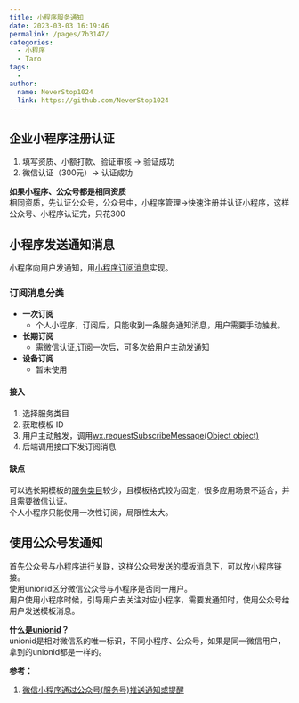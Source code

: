 ```yaml
---
title: 小程序服务通知
date: 2023-03-03 16:19:46
permalink: /pages/7b3147/
categories:
  - 小程序
  - Taro
tags:
  - 
author: 
  name: NeverStop1024
  link: https://github.com/NeverStop1024
---
```

## 企业小程序注册认证
1. 填写资质、小额打款、验证审核 -> 验证成功
2. 微信认证（300元）-> 认证成功

**如果小程序、公众号都是相同资质**  
相同资质，先认证公众号，公众号中，小程序管理->快速注册并认证小程序，这样公众号、小程序认证完，只花300

## 小程序发送通知消息
小程序向用户发通知，用[小程序订阅消息](https://developers.weixin.qq.com/miniprogram/dev/framework/open-ability/subscribe-message.html#%E8%AE%A2%E9%98%85%E6%B6%88%E6%81%AF%E8%AF%AD%E9%9F%B3%E6%8F%90%E9%86%92)实现。
### 订阅消息分类
* **一次订阅**
  * 个人小程序，订阅后，只能收到一条服务通知消息，用户需要手动触发。
* **长期订阅**
  * 需微信认证,订阅一次后，可多次给用户主动发通知
* **设备订阅**
  * 暂未使用
#### 接入
1. 选择服务类目
2. 获取模板 ID
3. 用户主动触发，调用[wx.requestSubscribeMessage(Object object)](https://developers.weixin.qq.com/miniprogram/dev/api/open-api/subscribe-message/wx.requestSubscribeMessage.html)
4. 后端调用接口下发订阅消息

#### 缺点
可以选长期模板的[服务类目](https://developers.weixin.qq.com/community/develop/article/doc/000ca6042f0d489efdbe7ba3956013)较少，且模板格式较为固定，很多应用场景不适合，并且需要微信认证。  
个人小程序只能使用一次性订阅，局限性太大。

## 使用公众号发通知
首先公众号与小程序进行关联，这样公众号发送的模板消息下，可以放小程序链接。  
使用unionid区分微信公众号与小程序是否同一用户。  
用户使用小程序时候，引导用户去关注对应小程序，需要发通知时，使用公众号给用户发送模板消息。 

**什么是[unionid](https://developers.weixin.qq.com/miniprogram/dev/framework/open-ability/union-id.html)？**  
unionid是相对微信系的唯一标识，不同小程序、公众号，如果是同一微信用户，拿到的unionid都是一样的。

**参考：**
1. [微信小程序通过公众号(服务号)推送通知或提醒](https://blog.csdn.net/weixin_44467567/article/details/112304488)






